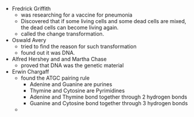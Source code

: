- Fredrick Griffith
	- was researching for a vaccine for pneumonia
	- Discovered that if some living cells and some dead cells are mixed, the dead cells can become living again.
	- called the change transformation.
- Oswald Avery
	- tried to find the reason for such transformation
	- found out it was DNA.
- Alfred Hershey and and Martha Chase
	- proved that DNA was the genetic material
- Erwin Chargaff
	- found the ATGC pairing rule
		- Adenine and Guanine are purines
		- Thymine and Cytosine are Pyrimidines
		- Adenine and Thymine bond together through 2 hydrogen bonds
		- Guanine and Cytosine bond together through 3 hydrogen bonds
	-